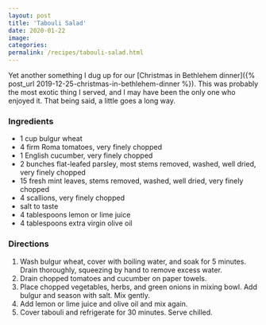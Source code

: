 ```yaml
---
layout: post
title: 'Tabouli Salad'
date: 2020-01-22
image:
categories:
permalink: /recipes/tabouli-salad.html
---
```


Yet another something I dug up for our [Christmas in Bethlehem dinner]({% post_url 2019-12-25-christmas-in-bethlehem-dinner %}). This was probably the most exotic thing I served, and I may have been the only one who enjoyed it. That being said, a little goes a long way.

### Ingredients

- 1 cup bulgur wheat
- 4 firm Roma tomatoes, very finely chopped
- 1 English cucumber, very finely chopped
- 2 bunches flat-leafed parsley, most stems removed, washed, well dried, very finely chopped
- 15 fresh mint leaves, stems removed, washed, well dried, very finely chopped
- 4 scallions, very finely chopped
- salt to taste
- 4 tablespoons lemon or lime juice
- 4 tablespoons extra virgin olive oil

### Directions

1. Wash bulgur wheat, cover with boiling water, and soak for 5 minutes. Drain thoroughly, squeezing by hand to remove excess water.
2. Drain chopped tomatoes and cucumber on paper towels.
3. Place chopped vegetables, herbs, and green onions in mixing bowl. Add bulgur and season with salt. Mix gently.
4. Add lemon or lime juice and olive oil and mix again.
5. Cover tabouli and refrigerate for 30 minutes. Serve chilled.
